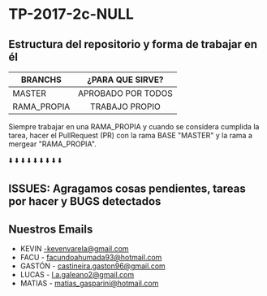 # TP-2017-2c-NULL

## Estructura del repositorio y forma de trabajar en él

| BRANCHS       | ¿PARA QUE SIRVE?|
| ------------- |:-------------:|
| MASTER      | APROBADO POR TODOS |
| RAMA_PROPIA | TRABAJO PROPIO|

Siempre trabajar en una RAMA_PROPIA y cuando se considera cumplida la tarea, hacer el PullRequest (PR) con la rama BASE "MASTER" y la rama a mergear "RAMA_PROPIA".

:arrow_down:   :arrow_down:   :arrow_down:    :arrow_down:   :arrow_down:   :arrow_down:   :arrow_down:   :arrow_down:   :arrow_down:

## ISSUES: Agragamos cosas pendientes, tareas por hacer y BUGS detectados

## Nuestros Emails

* KEVIN -kevenvarela@gmail.com
* FACU - facundoahumada93@hotmail.com
* GASTÓN - castineira.gaston96@gmail.com
* LUCAS - l.a.galeano2@gmail.com
* MATIAS - matias_gasparini@hotmail.com
